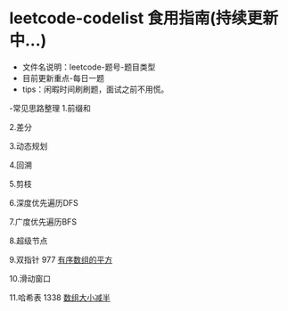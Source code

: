 # leetcode-codelist 食用指南(持续更新中...)

- 文件名说明：leetcode-题号-题目类型
- 目前更新重点-每日一题 
- tips：闲暇时间刷刷题，面试之前不用慌。

-常见思路整理
1.前缀和

2.差分

3.动态规划

4.回溯

5.剪枝

6.深度优先遍历DFS

7.广度优先遍历BFS

8.超级节点

9.双指针
    977 [有序数组的平方](https://github.com/Oakenshield-Su/leetcode-codelist/blob/master/leetcode-977-array.cpp)

10.滑动窗口

11.哈希表
    1338 [数组大小减半](https://github.com/Oakenshield-Su/leetcode-codelist/blob/master/leetcode-1338-hash.cpp)